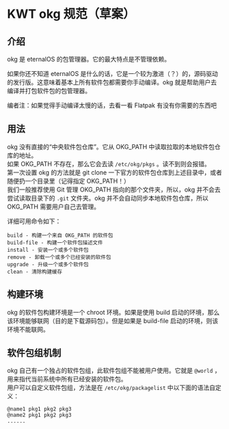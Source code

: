 # KWT okg 规范（草案）  

## 介绍  

okg 是 eternalOS 的包管理器。它的最大特点是不管理依赖。  

如果你还不知道 eternalOS 是什么的话，它是一个较为激进（？）的，源码驱动的发行版。这意味着基本上所有软件包都需要你手动编译。okg 就是帮助用户去编译并打包软件包的包管理器。

编者注：如果觉得手动编译太慢的话，去看一看 Flatpak 有没有你需要的东西吧

## 用法

okg 没有直接的“中央软件包仓库”。它从 OKG_PATH 中读取拉取的本地软件包仓库的地址。  
如果 OKG_PATH 不存在，那么它会去读 `/etc/okg/pkgs` 。读不到则会报错。  
第一次设置 okg 的方法就是 git clone 一下官方的软件包仓库到上述目录中，或者随便扔一个目录里（记得指定 OKG_PATH！）  
我们一般推荐使用 Git 管理 OKG_PATH 指向的那个文件夹，所以，okg 并不会去尝试读取目录下的 `.git` 文件夹。okg 并不会自动同步本地软件包仓库，所以 OKG_PATH 需要用户自己去管理。  

详细可用命令如下：

```Usage
build - 构建一个来自 OKG_PATH 的软件包
build-file - 构建一个软件包描述文件
install - 安装一个或多个软件包
remove - 卸载一个或多个已经安装的软件包
upgrade - 升级一个或多个软件包
clean - 清除构建缓存
```

## 构建环境  

okg 的软件包构建环境是一个 chroot 环境。如果是使用 build 启动的环境，那么该环境能够联网（目的是下载源码包）。但是如果是 build-file 启动的环境，则该环境不能联网。

## 软件包组机制

okg 自己有一个独占的软件包组，此软件包组不能被用户使用。它就是 `@world` ，用来指代当前系统中所有已经安装的软件包。  
用户可以自定义软件包组，方法是在 `/etc/okg/packagelist` 中以下面的语法自定义：

```packagelist
@name1 pkg1 pkg2 pkg3
@name2 pkg1 pkg2 pkg3
......
```

